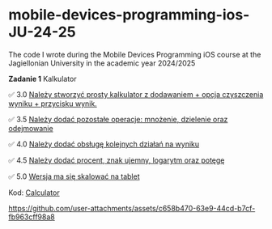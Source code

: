 # mobile-devices-programming-ios-JU-24-25
The code I wrote during the Mobile Devices Programming iOS course at the Jagiellonian University in the academic year 2024/2025

**Zadanie 1** Kalkulator

:white_check_mark: 3.0 [Należy stworzyć prosty kalkulator z dodawaniem + opcja czyszczenia wyniku + przycisku wynik.](https://github.com/Tirodoragon/mobile-devices-programming-ios-JU-24-25/commit/72c8782548b9487c585b8cbcc228de8dca917441)

:white_check_mark: 3.5 [Należy dodać pozostałe operacje: mnożenie, dzielenie oraz odejmowanie](https://github.com/Tirodoragon/mobile-devices-programming-ios-JU-24-25/commit/1a980deb03b278fa4aa1313a2f9bdadc8009a4ec)

:white_check_mark: 4.0 [Należy dodać obsługę kolejnych działań na wyniku](https://github.com/Tirodoragon/mobile-devices-programming-ios-JU-24-25/commit/72c8782548b9487c585b8cbcc228de8dca917441)

:white_check_mark: 4.5 [Należy dodać procent, znak ujemny, logarytm oraz potęgę](https://github.com/Tirodoragon/mobile-devices-programming-ios-JU-24-25/commit/a90523439b419ed82d7255f286e4c79ed420185c)

:white_check_mark: 5.0 [Wersja ma się skalować na tablet](https://github.com/Tirodoragon/mobile-devices-programming-ios-JU-24-25/commit/846fec55b965e4456b73451cc94d66842feb7f36)

Kod: [Calculator](https://github.com/Tirodoragon/mobile-devices-programming-ios-JU-24-25/tree/main/Calculator)

https://github.com/user-attachments/assets/c658b470-63e9-44cd-b7cf-fb963cff98a8
